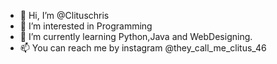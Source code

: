 - 👋 Hi, I’m @Clituschris
- 👀 I’m interested in Programming
- 🌱 I’m currently learning Python,Java and WebDesigning.
- 📫 You can reach me by instagram @they_call_me_clitus_46

<!---
Clituschris/Clituschris is a ✨ special ✨ repository because its `README.md` (this file) appears on your GitHub profile.
You can click the Preview link to take a look at your changes.
--->
